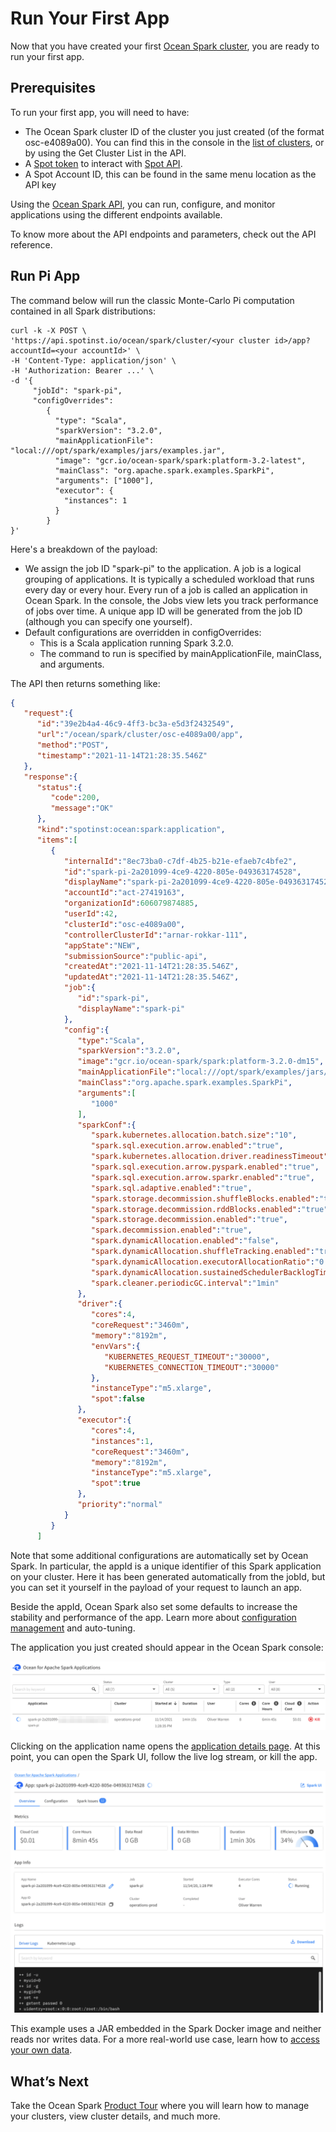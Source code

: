 # Run Your First App

Now that you have created your first [Ocean Spark cluster](ocean-spark/getting-started/create-cluster), you are ready to run your first app.

## Prerequisites

To run your first app, you will need to have:
- The Ocean Spark cluster ID of the cluster you just created (of the format osc-e4089a00). You can find this in the console in the [list of clusters](ocean-spark/product-tour/manage-clusters), or by using the Get Cluster List in the API.
- A [Spot token](administration/api/create-api-token) to interact with [Spot API](https://docs.spot.io/api/).
- A Spot Account ID, this can be found in the same menu location as the API key

Using the [Ocean Spark API](https://docs.spot.io/api/#tag/Ocean-Spark), you can run, configure, and monitor applications using the different endpoints available.

To know more about the API endpoints and parameters, check out the API reference.

## Run Pi App

The command below will run the classic Monte-Carlo Pi computation contained in all Spark distributions:

```
curl -k -X POST \
'https://api.spotinst.io/ocean/spark/cluster/<your cluster id>/app?accountId=<your accountId>' \
-H 'Content-Type: application/json' \
-H 'Authorization: Bearer ...' \
-d '{
     "jobId": "spark-pi",
     "configOverrides":
        {
          "type": "Scala",
          "sparkVersion": "3.2.0",
          "mainApplicationFile": "local:///opt/spark/examples/jars/examples.jar",
          "image": "gcr.io/ocean-spark/spark:platform-3.2-latest",
          "mainClass": "org.apache.spark.examples.SparkPi",
          "arguments": ["1000"],
          "executor": {
            "instances": 1
          }
        }
}'
```

Here's a breakdown of the payload:
- We assign the job ID "spark-pi" to the application. A job is a logical grouping of applications. It is typically a scheduled workload that runs every day or every hour. Every run of a job is called an application in Ocean Spark. In the console, the Jobs view lets you track performance of jobs over time. A unique app ID will be generated from the job ID (although you can specify one yourself).
- Default configurations are overridden in configOverrides:
  - This is a Scala application running Spark 3.2.0.
  - The command to run is specified by mainApplicationFile, mainClass, and arguments.

The API then returns something like:

```json
{
   "request":{
      "id":"39e2b4a4-46c9-4ff3-bc3a-e5d3f2432549",
      "url":"/ocean/spark/cluster/osc-e4089a00/app",
      "method":"POST",
      "timestamp":"2021-11-14T21:28:35.546Z"
   },
   "response":{
      "status":{
         "code":200,
         "message":"OK"
      },
      "kind":"spotinst:ocean:spark:application",
      "items":[
         {
            "internalId":"8ec73ba0-c7df-4b25-b21e-efaeb7c4bfe2",
            "id":"spark-pi-2a201099-4ce9-4220-805e-049363174528",
            "displayName":"spark-pi-2a201099-4ce9-4220-805e-049363174528",
            "accountId":"act-27419163",
            "organizationId":606079874885,
            "userId":42,
            "clusterId":"osc-e4089a00",
            "controllerClusterId":"arnar-rokkar-111",
            "appState":"NEW",
            "submissionSource":"public-api",
            "createdAt":"2021-11-14T21:28:35.546Z",
            "updatedAt":"2021-11-14T21:28:35.546Z",
            "job":{
               "id":"spark-pi",
               "displayName":"spark-pi"
            },
            "config":{
               "type":"Scala",
               "sparkVersion":"3.2.0",
               "image":"gcr.io/ocean-spark/spark:platform-3.2.0-dm15",
               "mainApplicationFile":"local:///opt/spark/examples/jars/examples.jar",
               "mainClass":"org.apache.spark.examples.SparkPi",
               "arguments":[
                  "1000"
               ],
               "sparkConf":{
                  "spark.kubernetes.allocation.batch.size":"10",
                  "spark.sql.execution.arrow.enabled":"true",
                  "spark.kubernetes.allocation.driver.readinessTimeout":"120s",
                  "spark.sql.execution.arrow.pyspark.enabled":"true",
                  "spark.sql.execution.arrow.sparkr.enabled":"true",
                  "spark.sql.adaptive.enabled":"true",
                  "spark.storage.decommission.shuffleBlocks.enabled":"true",
                  "spark.storage.decommission.rddBlocks.enabled":"true",
                  "spark.storage.decommission.enabled":"true",
                  "spark.decommission.enabled":"true",
                  "spark.dynamicAllocation.enabled":"false",
                  "spark.dynamicAllocation.shuffleTracking.enabled":"true",
                  "spark.dynamicAllocation.executorAllocationRatio":"0.33",
                  "spark.dynamicAllocation.sustainedSchedulerBacklogTimeout":"30",
                  "spark.cleaner.periodicGC.interval":"1min"
               },
               "driver":{
                  "cores":4,
                  "coreRequest":"3460m",
                  "memory":"8192m",
                  "envVars":{
                     "KUBERNETES_REQUEST_TIMEOUT":"30000",
                     "KUBERNETES_CONNECTION_TIMEOUT":"30000"
                  },
                  "instanceType":"m5.xlarge",
                  "spot":false
               },
               "executor":{
                  "cores":4,
                  "instances":1,
                  "coreRequest":"3460m",
                  "memory":"8192m",
                  "instanceType":"m5.xlarge",
                  "spot":true
               },
               "priority":"normal"
            }
         }
      ]
```

Note that some additional configurations are automatically set by Ocean Spark. In particular, the appId is a unique identifier of this Spark application on your cluster. Here it has been generated automatically from the jobId, but you can set it yourself in the payload of your request to launch an app.

Beside the appId, Ocean Spark also set some defaults to increase the stability and performance of the app. Learn more about [configuration management](ocean-spark/configure-spark-apps/) and auto-tuning.

The application you just created should appear in the Ocean Spark console:

<img src="/ocean-spark/_media/run-your-first-app-01.png" />

Clicking on the application name opens the [application details page](ocean-spark/product-tour/view-application-details). At this point, you can open the Spark UI, follow the live log stream, or kill the app.

<img src="/ocean-spark/_media/run-your-first-app-02.png" />

This example uses a JAR embedded in the Spark Docker image and neither reads nor writes data. For a more real-world use case, learn how to [access your own data](ocean-spark/configure-spark-apps/access-your-data).

## What’s Next

Take the Ocean Spark [Product Tour](ocean-spark/product-tour/) where you will learn how to manage your clusters, view cluster details, and much more.
